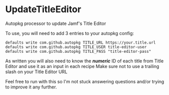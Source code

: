 # UpdateTitleEditor
Autopkg processor to update Jamf's Title Editor

To use, you will need to add 3 entries to your autopkg config:
```
defaults write com.github.autopkg TITLE_URL https://your.title.url 
defaults write com.github.autopkg TITLE_USER title-editor-user
defaults write com.github.autopkg TITLE_PASS "title-editor-pass"
```
As written you will also need to know the **_numeric_** ID of each title from Title Editor and use it as an input in each recipe
Make sure not to use a trailing slash on your Title Editor URL

Feel free to run with this so I'm not stuck answering questions and/or trying to improve it any further.
